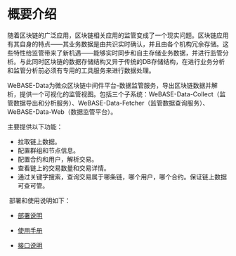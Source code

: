# 概要介绍
随着区块链的广泛应用，区块链相关应用的监管变成了一个现实问题。区块链应用有其自身的特点——其业务数据是由共识实时确认，并且由各个机构冗余存储。这些特性给监管带来了新机遇——能够实时同步和自主存储业务数据，并进行监管分析。与此同时区块链的数据存储结构又异于传统的DB存储结构，在进行业务分析和监管分析前必须有专用的工具服务来进行数据处理。

WeBASE-Data为微众区块链中间件平台-数据监管服务，导出区块链数据并解析，提供一个可视化的监管视图。包括三个子系统：WeBASE-Data-Collect（监管数据导出和分析服务）、WeBASE-Data-Fetcher（监管数据查询服务）、WeBASE-Data-Web（数据监管平台）。

主要提供以下功能：

- 拉取链上数据。
- 配置群组和节点信息。
- 配置合约和用户，解析交易。
- 查看链上的交易数量和交易详情。
- 通过关键字搜索，查询交易属于哪条链，哪个用户，哪个合约。保证链上数据可查可管。

​	部署和使用说明如下：

- [部署说明](./install.md)

- [使用手册](./instruction.md)

- [接口说明](./interface-index.md)
